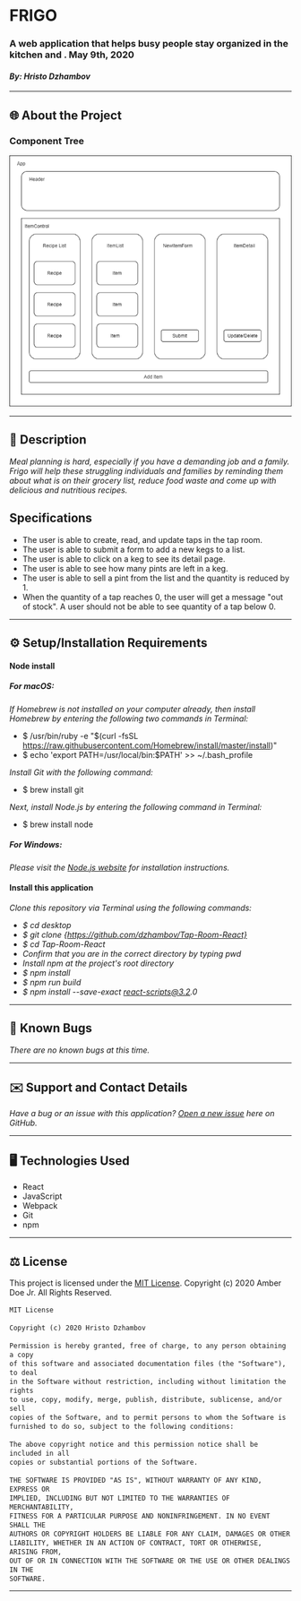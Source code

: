 #  FRIGO

### A web application that helps busy people stay organized in the kitchen and . May 9th, 2020
#### _By: Hristo Dzhambov_

------------------------------
## 🌐 About the Project

### Component Tree
![Component Tree Image](src/img/frigo-components.png)

------------------------------

## 📖 Description

_Meal planning is hard, especially if you have a demanding job and a family. Frigo will help these struggling individuals and families by reminding them about what is on their grocery list, reduce food waste and come up with delicious and nutritious recipes._


## Specifications
* The user is able to create, read, and update taps in the tap room.
* The user is able to submit a form to add a new kegs to a list.
* The user is able to click on a keg to see its detail page.
* The user is able to see how many pints are left in a keg.
* The user is able to sell a pint from the list and the quantity is reduced by 1.
* When the quantity of a tap reaches 0, the user will get a message "out of stock". A user should not be able to see quantity of a tap below 0.

------------------------------

## ⚙ Setup/Installation Requirements

#### Node install

##### _For macOS_:
_If Homebrew is not installed on your computer already, then install Homebrew by entering the following two commands in Terminal:_
* $ /usr/bin/ruby -e "$(curl -fsSL https://raw.githubusercontent.com/Homebrew/install/master/install)"
* $ echo 'export PATH=/usr/local/bin:$PATH' >> ~/.bash_profile

_Install Git with the following command:_
* $ brew install git

_Next, install Node.js by entering the following command in Terminal:_
* $ brew install node

##### _For Windows_:
_Please visit the [Node.js website](https://nodejs.org/en/download/) for installation instructions._

#### Install this application

_Clone this repository via Terminal using the following commands:_
* _$ cd desktop_
* _$ git clone {https://github.com/dzhambov/Tap-Room-React}_
* _$ cd Tap-Room-React_
* _Confirm that you are in the correct directory by typing pwd_
* _Install npm at the project's root directory_
* _$ npm install_
* _$ npm run build_
* _$ npm install --save-exact react-scripts@3.2.0_

------------------------------

## 🦠 Known Bugs

_There are no known bugs at this time._

------------------------------

## ✉️ Support and Contact Details

_Have a bug or an issue with this application? [Open a new issue](https://github.com/dzhambov/Tap-Room-React/issues) here on GitHub._

------------------------------

## 🖥️ Technologies Used

* React
* JavaScript
* Webpack
* Git
* npm


------------------------------

## ⚖ License

This project is licensed under the [MIT License](https://opensource.org/licenses/MIT). Copyright (c) 2020 Amber Doe Jr. All Rights Reserved.
```
MIT License

Copyright (c) 2020 Hristo Dzhambov

Permission is hereby granted, free of charge, to any person obtaining a copy
of this software and associated documentation files (the "Software"), to deal
in the Software without restriction, including without limitation the rights
to use, copy, modify, merge, publish, distribute, sublicense, and/or sell
copies of the Software, and to permit persons to whom the Software is
furnished to do so, subject to the following conditions:

The above copyright notice and this permission notice shall be included in all
copies or substantial portions of the Software.

THE SOFTWARE IS PROVIDED "AS IS", WITHOUT WARRANTY OF ANY KIND, EXPRESS OR
IMPLIED, INCLUDING BUT NOT LIMITED TO THE WARRANTIES OF MERCHANTABILITY,
FITNESS FOR A PARTICULAR PURPOSE AND NONINFRINGEMENT. IN NO EVENT SHALL THE
AUTHORS OR COPYRIGHT HOLDERS BE LIABLE FOR ANY CLAIM, DAMAGES OR OTHER
LIABILITY, WHETHER IN AN ACTION OF CONTRACT, TORT OR OTHERWISE, ARISING FROM,
OUT OF OR IN CONNECTION WITH THE SOFTWARE OR THE USE OR OTHER DEALINGS IN THE
SOFTWARE.
```

------------------------------

